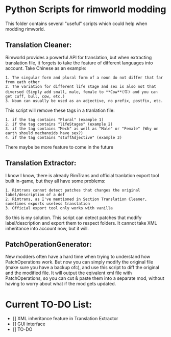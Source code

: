 # Python Scripts for rimworld modding

This folder contains several "useful" scripts which could help when modding rimworld.

## Translation Cleaner:
Rimworld provides a powerful API for translation, but when extracting translation file, it forgets to take the feature of different languages into account. Take Chinese as an example:
	
	1. The singular form and plural form of a noun do not differ that far from eath other
	2. The variation for different life stage and sex is also not that diversed (Simply add small, male, female to **Cow**(牛) and you can get cuff, bull, cow, etc.)
	3. Noun can usually be used as an adjective, no prefix, postfix, etc.

This script will remove these tags in a tranlation file:
	
	1. if the tag contains "Plural" (example 1)
	2. if the tag contains "lifeStages" (example 2)
	3. if the tag contains "Mech" as well as "Male" or "Female" (Why on earth should mechanoids have sex?)
	4. if the tag contains "stuffAdjective" (example 3)

There maybe be more feature to come in the future

## Translation Extractor:
I know I know, there is already RimTrans and official tranlation export tool built in-game, but they all have some problems:
	
	1. Rimtrans cannot detect patches that changes the original label/description of a def
	2. Rimtrans, as I've mentioned in Section Translation Cleaner, sometimes exports useless translation
	3. Official export tool only works with vanilla

So this is my solution. This script can detect patches that modify label/description and export them to respect folders. It cannot take XML inheritance into account now, but it will.

## PatchOperationGenerator:
New modders often have a hard time when trying to understand how PatchOperations work. But now you can simply modify the original file (make sure you have a backup ofc), and use this script to diff the original and the modified file. It will output the eqivalent xml file with PatchOperations, so you can cut & paste them into a separate mod, without having to worry about what if the mod gets updated.



# Current TO-DO List:

- [] XML inheritance feature in Translation Extractor
- [] GUI interface
- [] TO-DO
